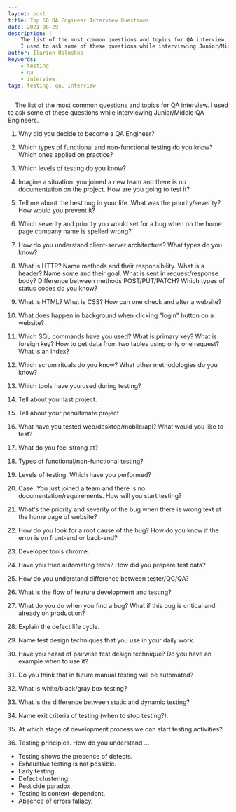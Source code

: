 ```yaml
---
layout: post
title: Top 50 QA Engineer Interview Questions
date: 2021-08-29
description: |
    The list of the most common questions and topics for QA interview.
    I used to ask some of these questions while interviewing Junior/Middle QA Engineers.
author: Ilarion Halushka
keywords:
    - testing
    - qa
    - interview
tags: testing, qa, interview
---
```


&nbsp;&nbsp;&nbsp; The list of the most common questions and topics for QA interview.
I used to ask some of these questions while interviewing Junior/Middle QA Engineers.

1. Why did you decide to become a QA Engineer?

2. Which types of functional and non-functional testing do you know? 
   Which ones applied on practice?

3. Which levels of testing do you know?

4. Imagine a situation: you joined a new team and there is no documentation on the project. 
   How are you going to test it?

5. Tell me about the best bug in your life. 
   What was the priority/severity? 
   How would you prevent it?

6. Which severity and priority you would set for a bug when on the home page company name is spelled wrong?

7. How do you understand client-server architecture? What types do you know?

8. What is HTTP? Name methods and their responsibility.
   What is a header? Name some and their goal.
   What is sent in request/response body? 
   Difference between methods POST/PUT/PATCH?
   Which types of status codes do you know?

9. What is HTML? What is CSS? How can one check and alter a website?

10. What does happen in background when clicking "login" button on a website?

11. Which SQL commands have you used? What is primary key? What is foreign key? 
How to get data from two tables using only one request?
What is an index?

12. Which scrum rituals do you know? What other methodologies do you know?

13. Which tools have you used during testing?

14. Tell about your last project.

15. Tell about your penultimate project.

16. What have you tested web/desktop/mobile/api? What would you like to test?
    
17. What do you feel strong at?

18. Types of functional/non-functional testing?

19. Levels of testing. Which have you performed?

20. Case: You just joined a team and there is no documentation/requirements. 
    How will you start testing?
    
21. What's the priority and severity of the bug when there is wrong text at the home page of website?

22. How do you look for a root cause of the bug? 
How do you know if the error is on front-end or back-end?

23. Developer tools chrome.

24. Have you tried automating tests? How did you prepare test data?

25. How do you understand difference between tester/QC/QA?

26. What is the flow of feature development and testing?
    
27. What do you do when you find a bug? What if this bug is critical and already on production?

28. Explain the defect life cycle.

29. Name test design techniques that you use in your daily work. 

30. Have you heard of pairwise test design technique? Do you have an example when to use it?

31. Do you think that in future manual testing will be automated?

32. What is white/black/gray box testing?

33. What is the difference between static and dynamic testing?

34. Name exit criteria of testing (when to stop testing?).

35. At which stage of development process we can start testing activities?

36. Testing principles. How do you understand ...
* Testing shows the presence of defects.
* Exhaustive testing is not possible.
*  Early testing.
*  Defect clustering.
*  Pesticide paradox.
*  Testing is context-dependent.
*  Absence of errors fallacy.


